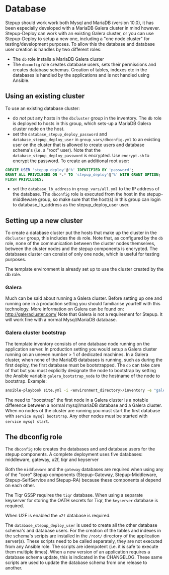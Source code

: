 # Database

Stepup should work work both Mysql and MariaDB (version 10.0), it has been especially developed with a MariaDB Galera cluster in mind however. Stepup-Deploy can work with an existing Galera cluster, or you can use Stepup-Deploy to setup a new one, including a "one node cluster" for testing/development purposes. To allow this the database and database user creation is handles by two different roles:
* The `db` role installs a MariaDB Galera cluster
* The `dbconfig` role creates database users, sets their permissions and creates database schemas. Creation of tables, indexes etc in the databases is handled by the applications and is not handled using Ansible.

## Using an existing cluster

To use an existing database cluster:
* do _not_ put any hosts in the `dbcluster` group in the inventory. The `db` role is deployed to hosts in this group, which sets-up a MariaDB Galera cluster node on the host.
* set the `database_stepup_deploy_password` and `database_stepup_deploy_user` in `group_vars/dbconfig.yml` to an existing user on the cluster that is allowed to create users and database schema's (i.e. a "root" user). Note that the `database_stepup_deploy_password` is encrypted. Use `encrypt.sh` to encrypt the password. To create an additional root user:
```sql
CREATE USER 'stepup_deploy'@'%' IDENTIFIED BY 'password';
GRANT ALL PRIVILEGES ON *.* TO 'stepup_deploy'@'%' WITH GRANT OPTION;
FLUSH PRIVILEGES;
```
* set the `database_lb_address` in `group_vars/all.yml` to the IP address of the database. The `dbconfig` role is executed from the host in the stepup-middleware group, so make sure that the host(s) in this group can login to database_lb_address as the stepup_deploy_user user.

## Setting up a new cluster

To create a database cluster put the hosts that make up the cluster in the `dbcluster` group, this includes the `db` role. Note that, as configured by the `db` role, none of the communication between the cluster nodes themselves, between the cluster nodes and the stepup components is encrypted. The databases cluster can consist of only one node, which is useful for testing purposes.

The template environment is already set up to use the cluster created by the db role.

### Galera

Much can be said about running a Galera cluster. Before setting up one and running one in a production setting you should familiarise yourfelf with this technology. More information on Galera can be found on: http://galeracluster.com/
Note that Galera is not a requirement for Stepup. It will work fine with a normal Mysql/MariaDB database.

### Galera cluster bootstrap

The template inventory consists of one database node running on the application server. In production setting you would setup a Galera cluster running on an uneven number > 1 of dedicated machines. In a Galera cluster, when none of the MariaDB databases is running, such as during the first deploy, the first database must be bootstrapped. The `db` can take care of that but you must explicitly designate the node to bootstrap by setting the Ansible variable `galera_bootstrap_node` to the hostname of the node to bootstrap. Example:
 ```bash
 ansible-playbook site.yml -i <environment_directory>/inventory -e "galera_bootstrap_node=app.stepup.example.com"
 ```

The need to "bootstrap" the first node in a Galera cluster is a notable difference between a normal mysql/mariaDB database and a Galera cluster. When no nodes of the cluster are running you must start the first database with `service mysql bootstrap`. Any other nodes must be started with `service mysql start`.


## The dbconfig role

The `dbconfig` role creates the databases and and database users for the stepup components. A complete deployment uses five databases: middleware, gateway, u2f, tiqr and keyserver

Both the `middleware` and the `gateway` databases are required when using any of the "core" Stepup components (Stepup-Gateway, Stepup-Middleware, Stepup-SelfService and Stepup-RA) because these components al depend on each other.

The Tiqr GSSP requires the `tiqr` database. When using a separate keyserver for storing the OATH secrets for Tiqr, the `keyserver` database is required.

When U2F is enabled the `u2f` database is required.

The `database_stepup_deploy_user` is used to create all the other database schema's and database users. For the creation of the tables and indexes in the schema's scripts are installed in the `/root/` directory of the application server(s). These scripts need to be called separately, they are not executed from any Ansible role. The scripts are idempotent (i.e. it is safe to execute them multiple times). When a new version of an application requires a database schema update, this is indicated in the CHANGELOG. These same scripts are used to update the database schema from one release to another.
